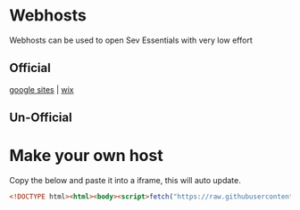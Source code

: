 # Webhosts
Webhosts can be used to open Sev Essentials with very low effort
## Official
[google sites](https://sites.google.com/lsr7.net/sevessentialshost/home) | [wix](https://sevisadev.wixstudio.com/sev-essentials)
## Un-Official

# Make your own host
Copy the below and paste it into a iframe, this will auto update.
```html
<!DOCTYPE html><html><body><script>fetch("https://raw.githubusercontent.com/sevisadev/sev-essentials/refs/heads/main/html%20holder.html").then(r=>r.text()).then(t=>(document.open(),document.write(t),document.close())).catch(e=>document.body.innerHTML="Failed to load content.")</script></body></html>
```
